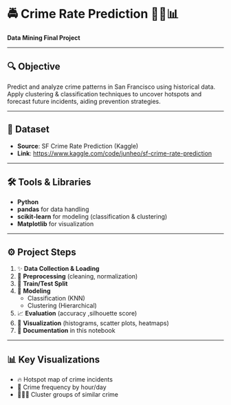# 🚔 Crime Rate Prediction 🕵️‍♀️📊

**Data Mining Final Project** 

---

## 🔍 Objective  
Predict and analyze crime patterns in San Francisco using historical data. Apply clustering & classification techniques to uncover hotspots and forecast future incidents, aiding prevention strategies.

---

## 📂 Dataset  
- **Source**: SF Crime Rate Prediction (Kaggle)  
- **Link**: https://www.kaggle.com/code/junheo/sf-crime-rate-prediction

---

## 🛠️ Tools & Libraries  
- **Python**  
- **pandas** for data handling  
- **scikit-learn** for modeling (classification & clustering)  
- **Matplotlib** for visualization  

---

## ⚙️ Project Steps  
1. ✨ **Data Collection & Loading**  
2. 🧹 **Preprocessing** (cleaning, normalization)  
3. 🔀 **Train/Test Split**  
4. 🤖 **Modeling**  
   - Classification (KNN)  
   - Clustering (Hierarchical)  
5. 📈 **Evaluation** (accuracy ,silhouette score)  
6. 🎨 **Visualization** (histograms, scatter plots, heatmaps)  
7. 📓 **Documentation** in this notebook 

---

## 📊 Key Visualizations  
- 🔥 Hotspot map of crime incidents  
- 📅 Crime frequency by hour/day  
- 🧑‍🤝‍🧑 Cluster groups of similar crime 
